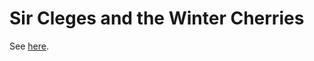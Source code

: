 # Sir Cleges and the Winter Cherries

See [here](https://psychemedia.github.io/winter-tales/sir-cleges-winter-cherries.html).